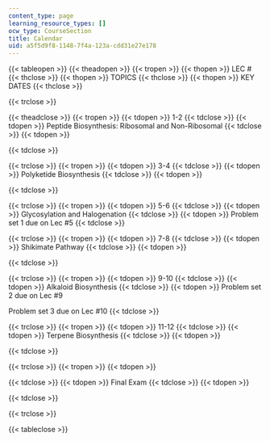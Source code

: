 ```yaml
---
content_type: page
learning_resource_types: []
ocw_type: CourseSection
title: Calendar
uid: a5f5d9f8-1148-7f4a-123a-cdd31e27e178
---
```


{{< tableopen >}}
{{< theadopen >}}
{{< tropen >}}
{{< thopen >}}
LEC #
{{< thclose >}}
{{< thopen >}}
TOPICS
{{< thclose >}}
{{< thopen >}}
KEY DATES
{{< thclose >}}

{{< trclose >}}

{{< theadclose >}}
{{< tropen >}}
{{< tdopen >}}
1-2
{{< tdclose >}}
{{< tdopen >}}
Peptide Biosynthesis: Ribosomal and Non-Ribosomal
{{< tdclose >}}
{{< tdopen >}}

{{< tdclose >}}

{{< trclose >}}
{{< tropen >}}
{{< tdopen >}}
3-4
{{< tdclose >}}
{{< tdopen >}}
Polyketide Biosynthesis
{{< tdclose >}}
{{< tdopen >}}

{{< tdclose >}}

{{< trclose >}}
{{< tropen >}}
{{< tdopen >}}
5-6
{{< tdclose >}}
{{< tdopen >}}
Glycosylation and Halogenation
{{< tdclose >}}
{{< tdopen >}}
Problem set 1 due on Lec #5
{{< tdclose >}}

{{< trclose >}}
{{< tropen >}}
{{< tdopen >}}
7-8
{{< tdclose >}}
{{< tdopen >}}
Shikimate Pathway
{{< tdclose >}}
{{< tdopen >}}

{{< tdclose >}}

{{< trclose >}}
{{< tropen >}}
{{< tdopen >}}
9-10
{{< tdclose >}}
{{< tdopen >}}
Alkaloid Biosynthesis
{{< tdclose >}}
{{< tdopen >}}
Problem set 2 due on Lec #9  
  
Problem set 3 due on Lec #10
{{< tdclose >}}

{{< trclose >}}
{{< tropen >}}
{{< tdopen >}}
11-12
{{< tdclose >}}
{{< tdopen >}}
Terpene Biosynthesis
{{< tdclose >}}
{{< tdopen >}}

{{< tdclose >}}

{{< trclose >}}
{{< tropen >}}
{{< tdopen >}}

{{< tdclose >}}
{{< tdopen >}}
Final Exam
{{< tdclose >}}
{{< tdopen >}}

{{< tdclose >}}

{{< trclose >}}

{{< tableclose >}}